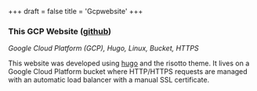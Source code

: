 +++
draft = false
title = 'Gcpwebsite'
+++

### This GCP Website ([github](https://github.com/ArenKDesai/ArenWebsite))
*Google Cloud Platform (GCP), Hugo, Linux, Bucket, HTTPS*

This website was developed using <a href="https://gohugo.io">hugo</a> and the risotto theme. It lives on a Google Cloud Platform bucket where HTTP/HTTPS requests are managed with an automatic load balancer with a manual SSL certificate. 